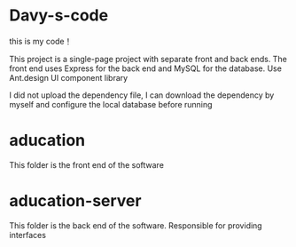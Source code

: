 # Davy-s-code
this is my code！

This project is a single-page project with separate front and back ends. 
The front end uses Express for the back end and MySQL for the database.
Use Ant.design UI component library

I did not upload the dependency file, I can download the dependency by myself and configure the local database before running

# aducation
This folder is the front end of the software

# aducation-server
This folder is the back end of the software. Responsible for providing interfaces

